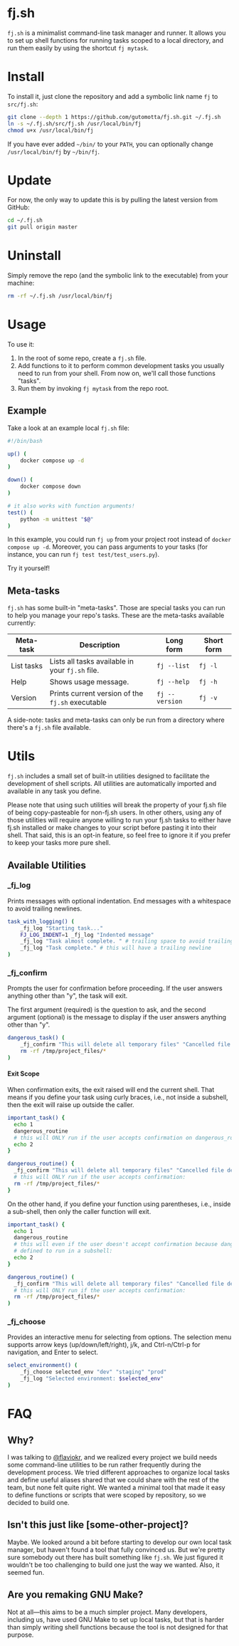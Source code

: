 # fj.sh

`fj.sh` is a minimalist command-line task manager and runner. It allows you to set up
shell functions for running tasks scoped to a local directory, and run them easily by
using the shortcut `fj mytask`.

# Install

To install it, just clone the repository and add a symbolic link name `fj` to
`src/fj.sh`:

```bash
git clone --depth 1 https://github.com/gutomotta/fj.sh.git ~/.fj.sh
ln -s ~/.fj.sh/src/fj.sh /usr/local/bin/fj
chmod u+x /usr/local/bin/fj
```

If you have ever added `~/bin/` to your `PATH`, you can optionally change
`/usr/local/bin/fj` by `~/bin/fj`.

# Update

For now, the only way to update this is by pulling the latest version from GitHub:

```bash
cd ~/.fj.sh
git pull origin master
```

# Uninstall

Simply remove the repo (and the symbolic link to the executable) from your machine:

```bash
rm -rf ~/.fj.sh /usr/local/bin/fj
```

# Usage

To use it:

1. In the root of some repo, create a `fj.sh` file.
2. Add functions to it to perform common development tasks you usually need to run from
   your shell. From now on, we'll call those functions "tasks".
3. Run them by invoking `fj mytask` from the repo root.

## Example

Take a look at an example local `fj.sh` file:

```bash
#!/bin/bash

up() (
    docker compose up -d
)

down() (
    docker compose down
)

# it also works with function arguments!
test() (
    python -m unittest "$@"
)
```

In this example, you could run `fj up` from your project root instead of `docker compose
up -d`. Moreover, you can pass arguments to your tasks (for instance, you can run `fj
test test/test_users.py`).

Try it yourself!

## Meta-tasks

`fj.sh` has some built-in "meta-tasks". Those are special tasks you can run to help you
manage your repo's tasks. These are the meta-tasks available currently:

| Meta-task  | Description                                      | Long form      | Short form |
|------------|--------------------------------------------------|----------------|------------|
| List tasks | Lists all tasks available in your `fj.sh` file.  | `fj --list`    | `fj -l`    |
| Help       | Shows usage message.                             | `fj --help`    | `fj -h`    |
| Version    | Prints current version of the `fj.sh` executable | `fj --version` | `fj -v`    |

A side-note: tasks and meta-tasks can only be run from a directory where there's a
`fj.sh` file available.

# Utils

`fj.sh` includes a small set of built-in utilities designed to facilitate the development
of shell scripts. All utilities are automatically imported and available in any task you
define.

Please note that using such utilities will break the property of your fj.sh file of being
copy-pasteable for non-fj.sh users. In other others, using any of those utilities will
require anyone willing to run your fj.sh tasks to either have fj.sh installed or make
changes to your script before pasting it into their shell. That said, this is an opt-in
feature, so feel free to ignore it if you prefer to keep your tasks more pure shell.

## Available Utilities

### _fj_log
Prints messages with optional indentation. End messages with a whitespace to avoid
trailing newlines.

```bash
task_with_logging() (
    _fj_log "Starting task..."
    FJ_LOG_INDENT=1 _fj_log "Indented message"
    _fj_log "Task almost complete. " # trailing space to avoid trailing newline
    _fj_log "Task complete." # this will have a trailing newline
)
```

### _fj_confirm
Prompts the user for confirmation before proceeding. If the user answers anything other
than "y", the task will exit. 

The first argument (required) is the question to ask, and the second argument (optional)
is the message to display if the user answers anything other than "y".

```bash
dangerous_task() (
    _fj_confirm "This will delete all temporary files" "Cancelled file deletion."
    rm -rf /tmp/project_files/*
)
```

#### Exit Scope

When confirmation exits, the exit raised will end the current shell. That means if you
define your task using curly braces, i.e., not inside a subshell, then the exit will
raise up outside the caller. 

```bash
important_task() {
  echo 1
  dangerous_routine
  # this will ONLY run if the user accepts confirmation on dangerous_routine:
  echo 2 
}

dangerous_routine() {
  _fj_confirm "This will delete all temporary files" "Cancelled file deletion."
  # this will ONLY run if the user accepts confirmation:
  rm -rf /tmp/project_files/* 
}
```

On the other hand, if you define your function using parentheses, i.e., inside a
sub-shell, then only the caller function will exit. 

```bash
important_task() {
  echo 1
  dangerous_routine
  # this will even if the user doesn't accept confirmation because dangerous_routine is
  # defined to run in a subshell:
  echo 2 
}

dangerous_routine() (
  _fj_confirm "This will delete all temporary files" "Cancelled file deletion."
  # this will ONLY run if the user accepts confirmation:
  rm -rf /tmp/project_files/* 
)
```


### _fj_choose
Provides an interactive menu for selecting from options. The selection menu supports
arrow keys (up/down/left/right), j/k, and Ctrl-n/Ctrl-p for navigation, and Enter to
select.

```bash
select_environment() (
    _fj_choose selected_env "dev" "staging" "prod"
    _fj_log "Selected environment: $selected_env"
)
```

# FAQ
## Why?

I was talking to [@flaviokr](https://github.com/flaviokr), and we realized every project we build needs some command-line utilities to be run rather frequently during the development process. We tried different approaches to organize local tasks and define useful aliases shared that we could share with the rest of the team, but none felt quite right. We wanted a minimal tool that made it easy to define functions or scripts that were scoped by repository, so we decided to build one.

## Isn't this just like [some-other-project]?

Maybe. We looked around a bit before starting to develop our own local task manager, but haven't found a tool that fully convinced us. But we're pretty sure somebody out there has built something like `fj.sh`. We just figured it wouldn't be too challenging to build one just the way we wanted. Also, it seemed fun.

## Are you remaking GNU Make?

Not at all—this aims to be a much simpler project. Many developers, including us, have used GNU Make to set up local tasks, but that is harder than simply writing shell functions because the tool is not designed for that purpose.
